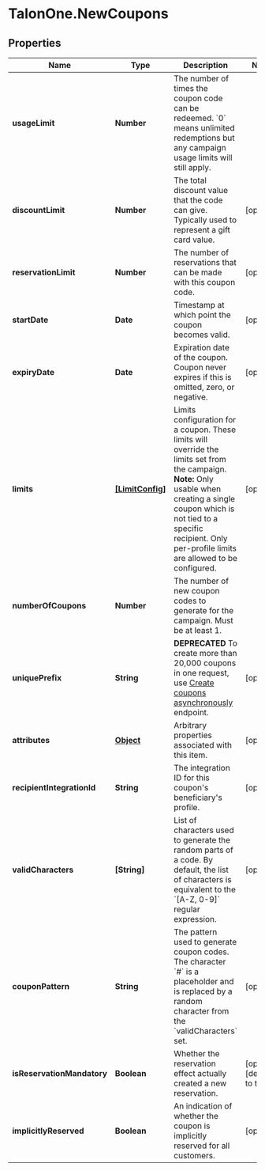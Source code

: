 # TalonOne.NewCoupons

## Properties

Name | Type | Description | Notes
------------ | ------------- | ------------- | -------------
**usageLimit** | **Number** | The number of times the coupon code can be redeemed. &#x60;0&#x60; means unlimited redemptions but any campaign usage limits will still apply.  | 
**discountLimit** | **Number** | The total discount value that the code can give. Typically used to represent a gift card value.  | [optional] 
**reservationLimit** | **Number** | The number of reservations that can be made with this coupon code.  | [optional] 
**startDate** | **Date** | Timestamp at which point the coupon becomes valid. | [optional] 
**expiryDate** | **Date** | Expiration date of the coupon. Coupon never expires if this is omitted, zero, or negative. | [optional] 
**limits** | [**[LimitConfig]**](LimitConfig.md) | Limits configuration for a coupon. These limits will override the limits set from the campaign.  **Note:** Only usable when creating a single coupon which is not tied to a specific recipient. Only per-profile limits are allowed to be configured.  | [optional] 
**numberOfCoupons** | **Number** | The number of new coupon codes to generate for the campaign. Must be at least 1. | 
**uniquePrefix** | **String** | **DEPRECATED** To create more than 20,000 coupons in one request, use [Create coupons asynchronously](https://docs.talon.one/management-api#operation/createCouponsAsync) endpoint.  | [optional] 
**attributes** | [**Object**](.md) | Arbitrary properties associated with this item. | [optional] 
**recipientIntegrationId** | **String** | The integration ID for this coupon&#39;s beneficiary&#39;s profile. | [optional] 
**validCharacters** | **[String]** | List of characters used to generate the random parts of a code. By default, the list of characters is equivalent to the &#x60;[A-Z, 0-9]&#x60; regular expression.  | [optional] 
**couponPattern** | **String** | The pattern used to generate coupon codes. The character &#x60;#&#x60; is a placeholder and is replaced by a random character from the &#x60;validCharacters&#x60; set.  | [optional] 
**isReservationMandatory** | **Boolean** | Whether the reservation effect actually created a new reservation. | [optional] [default to true]
**implicitlyReserved** | **Boolean** | An indication of whether the coupon is implicitly reserved for all customers. | [optional] 


